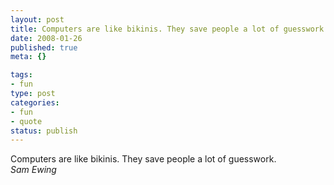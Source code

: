 ```yaml
--- 
layout: post
title: Computers are like bikinis. They save people a lot of guesswork.
date: 2008-01-26
published: true
meta: {}

tags: 
- fun
type: post
categories: 
- fun
- quote
status: publish
---
```

Computers are like bikinis. They save people a lot of guesswork.<br />_Sam Ewing_
